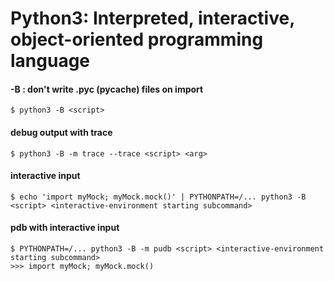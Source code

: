 Python3: Interpreted, interactive, object-oriented programming language
====

#### -B : don't write .pyc (__pycache__) files on import
    $ python3 -B <script>

#### debug output with trace
    $ python3 -B -m trace --trace <script> <arg>

#### interactive input
    $ echo 'import myMock; myMock.mock()' | PYTHONPATH=/... python3 -B <script> <interactive-environment starting subcommand>

#### pdb with interactive input
    $ PYTHONPATH=/... python3 -B -m pudb <script> <interactive-environment starting subcommand>
    >>> import myMock; myMock.mock()
